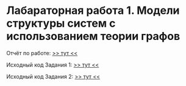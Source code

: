 # Лабараторная работа 1. Модели структуры систем с использованием теории графов

Отчёт по работе: [>> тут <<](https://github.com/Kirpo97/MMTS_labs/blob/main/lab_1/%D0%BE%D1%82%D1%87%D1%91%D1%82/1.pdf)

Исходный код Задания 1: [>> тут <<](https://github.com/Kirpo97/MMTS_labs/blob/main/lab_1/topological_decomposing_graph.ipynb)

Исходный код Задания 2: [>> тут <<](https://github.com/Kirpo97/MMTS_labs/blob/main/lab_1/topological_decomposing_graph.ipynb)
